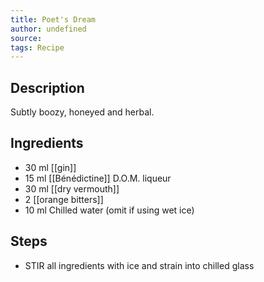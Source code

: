 ```yaml
---
title: Poet's Dream
author: undefined
source: 
tags: Recipe
---
```

## Description
Subtly boozy, honeyed and herbal.
## Ingredients
- 30 ml [[gin]] 
- 15 ml [[Bénédictine]] D.O.M. liqueur
- 30 ml [[dry vermouth]] 
- 2 [[orange bitters]] 
- 10 ml Chilled water (omit if using wet ice)
## Steps
- STIR all ingredients with ice and strain into chilled glass